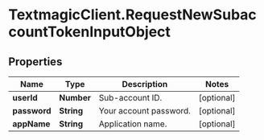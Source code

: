 # TextmagicClient.RequestNewSubaccountTokenInputObject

## Properties
Name | Type | Description | Notes
------------ | ------------- | ------------- | -------------
**userId** | **Number** | Sub-account ID. | [optional] 
**password** | **String** | Your account password. | [optional] 
**appName** | **String** | Application name. | [optional] 


